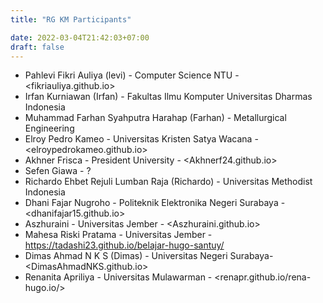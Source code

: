 ```yaml
---
title: "RG KM Participants"

date: 2022-03-04T21:42:03+07:00
draft: false
---
```


- Pahlevi Fikri Auliya (levi) - Computer Science NTU - <fikriauliya.github.io>
- Irfan Kurniawan (Irfan) - Fakultas Ilmu Komputer Universitas Dharmas Indonesia
- Muhammad Farhan Syahputra Harahap (Farhan) - Metallurgical Engineering
- Elroy Pedro Kameo - Universitas Kristen Satya Wacana - <elroypedrokameo.github.io>
- Akhner Frisca - President University - <Akhnerf24.github.io>
- Sefen Giawa - ?
- Richardo Ehbet Rejuli Lumban Raja (Richardo) - Universitas Methodist Indonesia
- Dhani Fajar Nugroho - Politeknik Elektronika Negeri Surabaya - <dhanifajar15.github.io>
- Aszhuraini - Universitas Jember - <Aszhuraini.github.io>
- Mahesa Riski Pratama - Universitas Jember - <https://tadashi23.github.io/belajar-hugo-santuy/>
- Dimas Ahmad N K S (Dimas) - Universitas Negeri Surabaya- <DimasAhmadNKS.github.io>
- Renanita Apriliya - Universitas Mulawarman - <renapr.github.io/rena-hugo.io/>